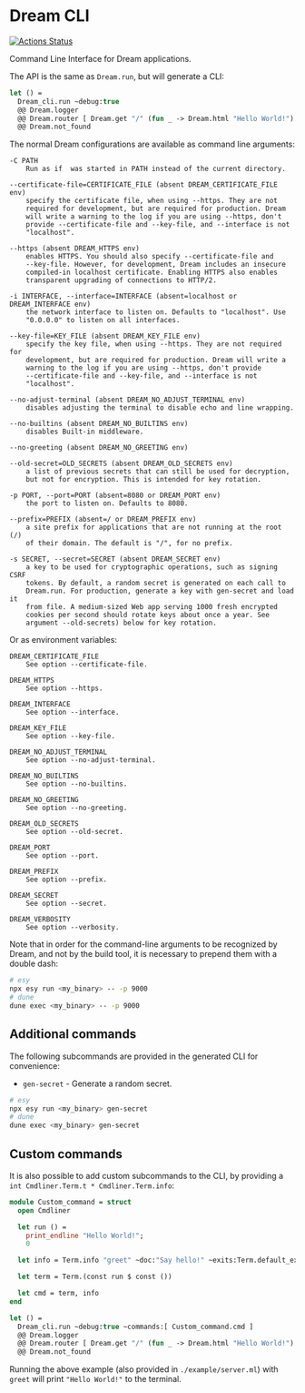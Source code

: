 # Dream CLI

[![Actions Status](https://github.com/tmattio/dream-cli/workflows/CI/badge.svg)](https://github.com/tmattio/dream-cli/actions)

Command Line Interface for Dream applications.

The API is the same as `Dream.run`, but will generate a CLI:

```ocaml
let () =
  Dream_cli.run ~debug:true
  @@ Dream.logger
  @@ Dream.router [ Dream.get "/" (fun _ -> Dream.html "Hello World!") ]
  @@ Dream.not_found
```

The normal Dream configurations are available as command line arguments:

```
-C PATH
    Run as if  was started in PATH instead of the current directory.

--certificate-file=CERTIFICATE_FILE (absent DREAM_CERTIFICATE_FILE env)
    specify the certificate file, when using --https. They are not
    required for development, but are required for production. Dream
    will write a warning to the log if you are using --https, don't
    provide --certificate-file and --key-file, and --interface is not
    "localhost".

--https (absent DREAM_HTTPS env)
    enables HTTPS. You should also specify --certificate-file and
    --key-file. However, for development, Dream includes an insecure
    compiled-in localhost certificate. Enabling HTTPS also enables
    transparent upgrading of connections to HTTP/2.

-i INTERFACE, --interface=INTERFACE (absent=localhost or
DREAM_INTERFACE env)
    the network interface to listen on. Defaults to "localhost". Use
    "0.0.0.0" to listen on all interfaces.

--key-file=KEY_FILE (absent DREAM_KEY_FILE env)
    specify the key file, when using --https. They are not required for
    development, but are required for production. Dream will write a
    warning to the log if you are using --https, don't provide
    --certificate-file and --key-file, and --interface is not
    "localhost".

--no-adjust-terminal (absent DREAM_NO_ADJUST_TERMINAL env)
    disables adjusting the terminal to disable echo and line wrapping.

--no-builtins (absent DREAM_NO_BUILTINS env)
    disables Built-in middleware.

--no-greeting (absent DREAM_NO_GREETING env)

--old-secret=OLD_SECRETS (absent DREAM_OLD_SECRETS env)
    a list of previous secrets that can still be used for decryption,
    but not for encryption. This is intended for key rotation.

-p PORT, --port=PORT (absent=8080 or DREAM_PORT env)
    the port to listen on. Defaults to 8080.

--prefix=PREFIX (absent=/ or DREAM_PREFIX env)
    a site prefix for applications that are not running at the root (/)
    of their domain. The default is "/", for no prefix.

-s SECRET, --secret=SECRET (absent DREAM_SECRET env)
    a key to be used for cryptographic operations, such as signing CSRF
    tokens. By default, a random secret is generated on each call to
    Dream.run. For production, generate a key with gen-secret and load it
    from file. A medium-sized Web app serving 1000 fresh encrypted
    cookies per second should rotate keys about once a year. See
    argument --old-secrets) below for key rotation.
```

Or as environment variables:

```
DREAM_CERTIFICATE_FILE
    See option --certificate-file.

DREAM_HTTPS
    See option --https.

DREAM_INTERFACE
    See option --interface.

DREAM_KEY_FILE
    See option --key-file.

DREAM_NO_ADJUST_TERMINAL
    See option --no-adjust-terminal.

DREAM_NO_BUILTINS
    See option --no-builtins.

DREAM_NO_GREETING
    See option --no-greeting.

DREAM_OLD_SECRETS
    See option --old-secret.

DREAM_PORT
    See option --port.

DREAM_PREFIX
    See option --prefix.

DREAM_SECRET
    See option --secret.

DREAM_VERBOSITY
    See option --verbosity.
```

Note that in order for the command-line arguments to be recognized by Dream, and not by the build tool, it is necessary to prepend them with a double dash:

```sh
# esy
npx esy run <my_binary> -- -p 9000
# dune
dune exec <my_binary> -- -p 9000
```

## Additional commands

The following subcommands are provided in the generated CLI for convenience:

- `gen-secret` - Generate a random secret.

```sh
# esy
npx esy run <my_binary> gen-secret
# dune
dune exec <my_binary> gen-secret
```

## Custom commands

It is also possible to add custom subcommands to the CLI, by providing a `int Cmdliner.Term.t * Cmdliner.Term.info`:

```ocaml
module Custom_command = struct
  open Cmdliner

  let run () =
    print_endline "Hello World!";
    0

  let info = Term.info "greet" ~doc:"Say hello!" ~exits:Term.default_exits

  let term = Term.(const run $ const ())

  let cmd = term, info
end

let () =
  Dream_cli.run ~debug:true ~commands:[ Custom_command.cmd ]
  @@ Dream.logger
  @@ Dream.router [ Dream.get "/" (fun _ -> Dream.html "Hello World!") ]
  @@ Dream.not_found
```

Running the above example (also provided in `./example/server.ml`) with `greet` will print `"Hello World!"` to the terminal.
